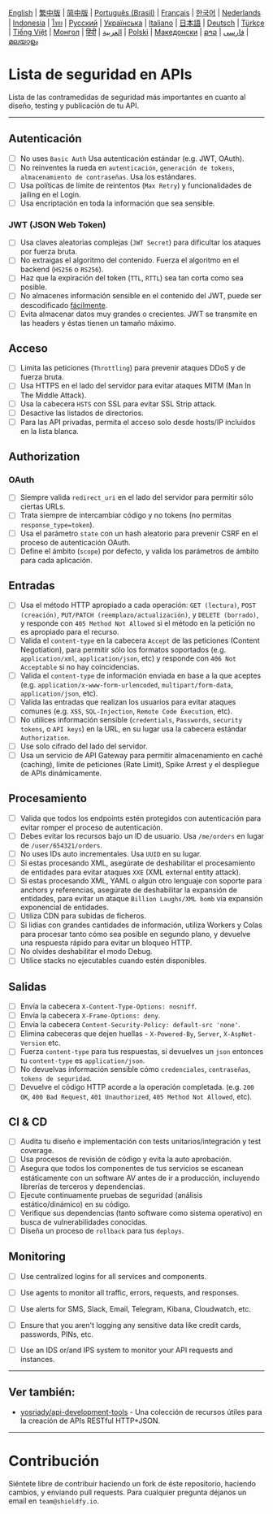 [English](./README.md) | [繁中版](./README-tw.md) | [简中版](./README-zh.md) | [Português (Brasil)](./README-pt_BR.md) | [Français](./README-fr.md) | [한국어](./README-ko.md) | [Nederlands](./README-nl.md) | [Indonesia](./README-id.md) | [ไทย](./README-th.md) | [Русский](./README-ru.md) | [Українська](./README-uk.md) | [Italiano](./README-it.md) | [日本語](./README-ja.md) | [Deutsch](./README-de.md) | [Türkçe](./README-tr.md) | [Tiếng Việt](./README-vi.md) | [Монгол](./README-mn.md) | [हिंदी](./README-hi.md) | [العربية](./README-ar.md) | [Polski](./README-pl.md) | [Македонски](./README-mk.md) | [ລາວ](./README-lo.md) | [فارسی](./README-fa.md) | [മലയാളം](./README-ml.md)

# Lista de seguridad en APIs
Lista de las contramedidas de seguridad más importantes en cuanto al diseño, testing y publicación de tu API.


---

## Autenticación
- [ ] No uses `Basic Auth` Usa autenticación estándar (e.g. JWT, OAuth).
- [ ] No reinventes la rueda en `autenticación`, `generación de tokens`, `almacenamiento de contraseñas`. Usa los estándares.
- [ ] Usa políticas de límite de reintentos (`Max Retry`) y funcionalidades de jailing en el Login.
- [ ] Usa encriptación en toda la información que sea sensible.

### JWT (JSON Web Token)
- [ ] Usa claves aleatorias complejas (`JWT Secret`) para dificultar los ataques por fuerza bruta.
- [ ] No extraigas el algoritmo del contenido. Fuerza el algoritmo en el backend (`HS256` o `RS256`).
- [ ] Haz que la expiración del token (`TTL`, `RTTL`) sea tan corta como sea posible.
- [ ] No almacenes información sensible en el contenido del JWT, puede ser descodificado [fácilmente](https://jwt.io/#debugger-io).
- [ ] Evita almacenar datos muy grandes o crecientes. JWT se transmite en las headers y éstas tienen un tamaño máximo.

## Acceso
- [ ] Limita las peticiones (`Throttling`) para prevenir ataques DDoS y de fuerza bruta.
- [ ] Usa HTTPS en el lado del servidor para evitar ataques MITM (Man In The Middle Attack).
- [ ] Usa la cabecera `HSTS` con SSL para evitar SSL Strip attack.
- [ ] Desactive las listados de directorios.
- [ ] Para las API privadas, permita el acceso solo desde hosts/IP incluidos en la lista blanca.

## Authorization

### OAuth
- [ ] Siempre valida `redirect_uri` en el lado del servidor para permitir sólo ciertas URLs.
- [ ] Trata siempre de intercambiar código y no tokens (no permitas `response_type=token`).
- [ ] Usa el parámetro `state` con un hash aleatorio para prevenir CSRF en el proceso de autenticación OAuth.
- [ ] Define el ámbito (`scope`) por defecto, y valida los parámetros de ámbito para cada aplicación.

## Entradas
- [ ] Usa el método HTTP apropiado a cada operación: `GET (lectura)`, `POST (creación)`, `PUT/PATCH (reemplazo/actualización)`, y `DELETE (borrado)`, y responde con `405 Method Not Allowed` si el método en la petición no es apropiado para el recurso.
- [ ] Valida el `content-type` en la cabecera `Accept` de las peticiones (Content Negotiation), para permitir sólo los formatos soportados (e.g. `application/xml`, `application/json`, etc) y responde con `406 Not Acceptable` si no hay coincidencias.
- [ ] Valida el `content-type` de información enviada en base a la que aceptes (e.g. `application/x-www-form-urlencoded`, `multipart/form-data`, `application/json`, etc).
- [ ] Valida las entradas que realizan los usuarios para evitar ataques comunes (e.g. `XSS`, `SQL-Injection`, `Remote Code Execution`, etc).
- [ ] No utilices información sensible (`credentials`, `Passwords`, `security tokens`, o `API keys`) en la URL, en su lugar usa la cabecera estándar `Authorization`.
- [ ] Use solo cifrado del lado del servidor.
- [ ] Usa un servicio de API Gateway para permitir almacenamiento en caché (caching), límite de peticiones (Rate Limit), Spike Arrest y el despliegue de APIs dinámicamente.

## Procesamiento
- [ ] Valida que todos los endpoints estén protegidos con autenticación para evitar romper el proceso de autenticación.
- [ ] Debes evitar los recursos bajo un ID de usuario. Usa `/me/orders` en lugar de `/user/654321/orders`.
- [ ] No uses IDs auto incrementales. Usa `UUID` en su lugar.
- [ ] Si estas procesando XML, asegúrate de deshabilitar el procesamiento de entidades para evitar ataques `XXE` (XML external entity attack).
- [ ] Si estas procesando XML, YAML o algún otro lenguaje con soporte para anchors y referencias, asegúrate de deshabilitar la expansión de entidades, para evitar un ataque `Billion Laughs/XML bomb` via expansión exponencial de entidades.
- [ ] Utiliza CDN para subidas de ficheros.
- [ ] Si lidias con grandes cantidades de información, utiliza Workers y Colas para procesar tanto cómo sea posible en segundo plano, y devuelve una respuesta rápido para evitar un bloqueo HTTP.
- [ ] No olvides deshabilitar el modo Debug.
- [ ] Utilice stacks no ejecutables cuando estén disponibles.

## Salidas
- [ ] Envía la cabecera `X-Content-Type-Options: nosniff`.
- [ ] Envía la cabecera `X-Frame-Options: deny`.
- [ ] Envía la cabecera `Content-Security-Policy: default-src 'none'`.
- [ ] Elimina cabeceras que dejen huellas - `X-Powered-By`, `Server`, `X-AspNet-Version` etc.
- [ ] Fuerza `content-type` para tus respuestas, si devuelves un `json` entonces tu `content-type` es `application/json`.
- [ ] No devuelvas información sensible cómo `credenciales`, `contraseñas`, `tokens de seguridad`.
- [ ] Devuelve el código HTTP acorde a la operación completada. (e.g. `200 OK`, `400 Bad Request`, `401 Unauthorized`, `405 Method Not Allowed`, etc).

## CI & CD
- [ ] Audita tu diseño e implementación con tests unitarios/integración y test coverage.
- [ ] Usa procesos de revisión de código y evita la auto aprobación.
- [ ] Asegura que todos los componentes de tus servicios se escanean estáticamente con un software AV antes de ir a producción, incluyendo librerías de terceros y dependencias.
- [ ] Ejecute continuamente pruebas de seguridad (análisis estático/dinámico) en su código.
- [ ] Verifique sus dependencias (tanto software como sistema operativo) en busca de vulnerabilidades conocidas.
- [ ] Diseña un proceso de `rollback` para tus `deploys`.

## Monitoring
- [ ] Use centralized logins for all services and components.
- [ ] Use agents to monitor all traffic, errors, requests, and responses.
- [ ] Use alerts for SMS, Slack, Email, Telegram, Kibana, Cloudwatch, etc.
- [ ] Ensure that you aren't logging any sensitive data like credit cards, passwords, PINs, etc.
- [ ] Use an IDS or/and IPS system to monitor your API requests and instances.


---

## Ver también:
- [yosriady/api-development-tools](https://github.com/yosriady/api-development-tools) - Una colección de recursos útiles para la creación de APIs RESTful HTTP+JSON.


---

# Contribución
Siéntete libre de contribuir haciendo un fork de éste repositorio, haciendo cambios, y enviando pull requests. Para cualquier pregunta déjanos un email en `team@shieldfy.io`.
